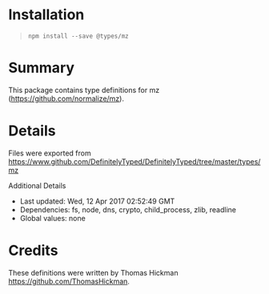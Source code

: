 # Installation
> `npm install --save @types/mz`

# Summary
This package contains type definitions for mz (https://github.com/normalize/mz).

# Details
Files were exported from https://www.github.com/DefinitelyTyped/DefinitelyTyped/tree/master/types/mz

Additional Details
 * Last updated: Wed, 12 Apr 2017 02:52:49 GMT
 * Dependencies: fs, node, dns, crypto, child_process, zlib, readline
 * Global values: none

# Credits
These definitions were written by Thomas Hickman <https://github.com/ThomasHickman>.

